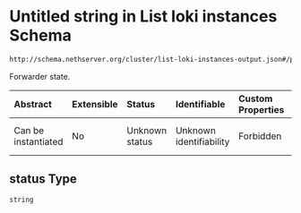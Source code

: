 # Untitled string in List loki instances Schema

```txt
http://schema.nethserver.org/cluster/list-loki-instances-output.json#/properties/instances/items/properties/cloud_log_manager/properties/status
```

Forwarder state.

| Abstract            | Extensible | Status         | Identifiable            | Custom Properties | Additional Properties | Access Restrictions | Defined In                                                                                          |
| :------------------ | :--------- | :------------- | :---------------------- | :---------------- | :-------------------- | :------------------ | :-------------------------------------------------------------------------------------------------- |
| Can be instantiated | No         | Unknown status | Unknown identifiability | Forbidden         | Allowed               | none                | [list-loki-instances-output.json\*](cluster/list-loki-instances-output.json "open original schema") |

## status Type

`string`
